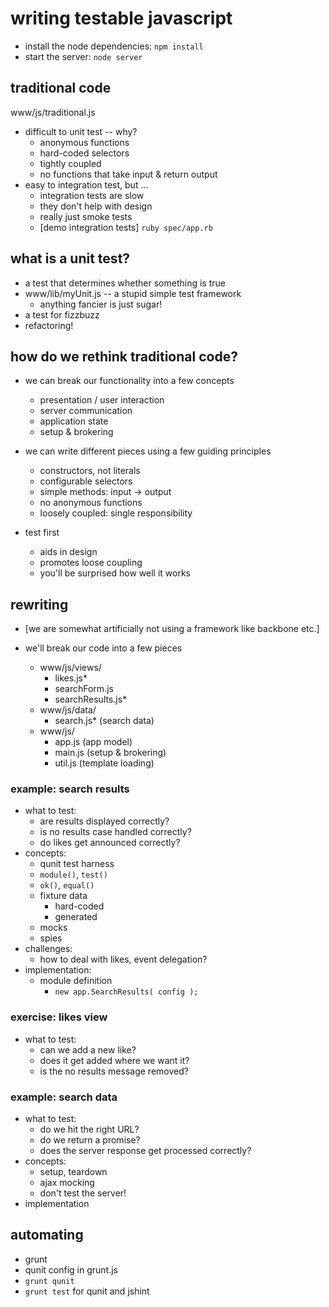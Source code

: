 # writing testable javascript

- install the node dependencies: `npm install`
- start the server: `node server`

## traditional code

www/js/traditional.js

- difficult to unit test -- why?
  - anonymous functions
  - hard-coded selectors
  - tightly coupled
  - no functions that take input & return output
- easy to integration test, but ...
  - integration tests are slow
  - they don't help with design
  - really just smoke tests
  - [demo integration tests] `ruby spec/app.rb`

## what is a unit test?

- a test that determines whether something is true
- www/lib/myUnit.js -- a stupid simple test framework
  - anything fancier is just sugar!
- a test for fizzbuzz
- refactoring!

## how do we rethink traditional code?

- we can break our functionality into a few concepts
  - presentation / user interaction
  - server communication
  - application state
  - setup & brokering

- we can write different pieces using a few guiding principles
  - constructors, not literals
  - configurable selectors
  - simple methods: input -> output
  - no anonymous functions
  - loosely coupled: single responsibility

- test first
  - aids in design
  - promotes loose coupling
  - you'll be surprised how well it works

## rewriting

- [we are somewhat artificially not using a framework like backbone etc.]

- we'll break our code into a few pieces
  - www/js/views/
    - likes.js\*
    - searchForm.js
    - searchResults.js\*
  - www/js/data/
    - search.js\* (search data)
  - www/js/
    - app.js (app model)
    - main.js (setup & brokering)
    - util.js (template loading)

### example: search results

- what to test:
  - are results displayed correctly?
  - is no results case handled correctly?
  - do likes get announced correctly?
- concepts:
  - qunit test harness
  - `module()`, `test()`
  - `ok()`, `equal()`
  - fixture data
    - hard-coded
    - generated
  - mocks
  - spies
- challenges:
  - how to deal with likes, event delegation?
- implementation:
  - module definition
    - `new app.SearchResults( config );`

### exercise: likes view

- what to test:
  - can we add a new like?
  - does it get added where we want it?
  - is the no results message removed?

### example: search data

- what to test:
  - do we hit the right URL?
  - do we return a promise?
  - does the server response get processed correctly?
- concepts:
  - setup, teardown
  - ajax mocking
  - don't test the server!
- implementation

## automating

- grunt
- qunit config in grunt.js
- `grunt qunit`
- `grunt test` for qunit and jshint